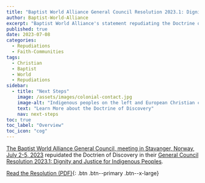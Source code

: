 ```yaml
---
title: "Baptist World Alliance General Council Resolution 2023.1: Dignity and Justice for Indigenous Peoples"
author: Baptist-World-Alliance
excerpt: "Baptist World Alliance's statement repudiating the Doctrine of Discovery."
published: true
date: 2023-07-08
categories:
  - Repudiations
  - Faith-Communities
tags:
  - Christian
  - Baptist
  - World
  - Repudiations
sidebar:
  - title: "Next Steps"
    image: /assets/images/colonial-contact.jpg
    image-alt: "Indigenous peoples on the left and European Christian colonizers on the right planting a cross. In the middle is Mother Earth."
    text: "Learn More about the Doctrine of Discovery"
    nav: next-steps 
toc: true
toc_label: "Overview"
toc_icon: "cog"   
---
```

[The Baptist World Alliance General Council, meeting in Stavanger, Norway, July 2-5, 2023](https://www.baptistworld.org/bwa-resolutions/dignity-and-justice-for-indigenous-peoples/) repuidated the Doctrien of Discovery in their [General Council Resolution 2023.1: Dignity and Justice for Indigenous Peoples](/assets/pdfs/BWA-General-Council-Resolution-2023.1_IndigenousPeoples.pdf).

[Read the Resolution (PDF)](/assets/pdfs/BWA-General-Council-Resolution-2023.1_IndigenousPeoples.pdf){: .btn .btn--primary .btn--x-large}
